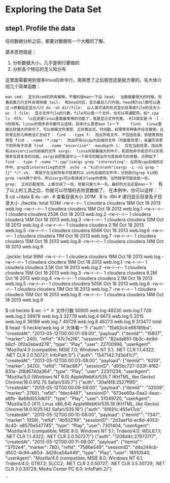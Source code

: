 Exploring the Data Set
=====================
step1. Profile the data
----------------------
任何数据分析之前，都要对数据有一个大概的了解。

基本思想就是：
1. 分析数据大小，几乎是例行要做的
2. 分析各个特征的含义和分布

这里面需要用到很多linux的命令行，用熟悉了之后感觉还是挺方便的。先大体介绍几个简单函数： 

``
man cmd:  显示对cmd的所有解释。不懂的就man一下😃
head:  当数据量很大的时候，先看前面几行文件会很快捷
tail:  和head对应，显示最后几行内容。head和tail都可以通过-n参数指定显示几行
du -sh dir/file:  以人类可读的形式显示目录或file的总大小
wc -l file:  显示文件file的行数，file可以是一个文件，也可以带通配符，如*.cpp
ls -Rlh:  ls应该是linux里面最常用的功能了，就是显示文件列表。-Rlh其实是-R -l -h的简写。linux的很多命令都可以这样。具体什么意思man ls一下	
find:  linux里面比较强大的命令了，可以根据文件类型、正则表达式、时间戳、权限等多种条件综合搜索。比较常见的几种用法汇总如下：
find . -type f:  找出所有文件，不包括目录、软链等其他类型
find . -name "*.cpp":  找出所有以cpp为后缀的文件（可能是目录），会遍历目录下的所有子目录
find . -name "excercise*" -maxdepth 1:  仅在当前目录，找出所有以excercise为前缀的文件
xargs:  linux内部最强大的中介，和其他命令组合可以实现很多及其复杂的功能。xargs会把管道中上一个命令的输出作为其他命令的参数，示例如下：
find . -type f -name "*.cpp"|xargs grep "interesting": 在所有cpp后缀的文件中，grep含interesting的文件 
echo -e "kid\nrank"|xargs -i -n1 grep "{}" */*.sh:  等效于在当前所有子目录的以.sh为后缀的文件中，分别执行grep kid和grep rank两个命令。所以xargs可以有效减少loop的使用。当然效率可能会低一些。
grep:  正则匹配查找。上面也讲了一些，但是只是九牛一毛。最好的方法还是man一下  
``
有了以上的工具之后，你就可以尽情的去欣赏数据了。
在本例中，你可以这样：
``
$ cd ~/data 
$ du -sh . # 查看目录大小
201M .
$ ls -Rlh  # 递归显示目录及子目录大小
./heckle:
total 103M
-rw-r--r-- 1 cloudera cloudera  18M Oct 18  2013 web.log
-rw-r--r-- 1 cloudera cloudera  18M Oct 18  2013 web.log.1
-rw-r--r-- 1 cloudera cloudera 253K Oct 18  2013 web.log.2
-rw-r--r-- 1 cloudera cloudera  14M Oct 18  2013 web.log.3
-rw-r--r-- 1 cloudera cloudera  12M Oct 18  2013 web.log.4
-rw-r--r-- 1 cloudera cloudera 2.1M Oct 18  2013 web.log.5
-rw-r--r-- 1 cloudera cloudera 656K Oct 18  2013 web.log.6
-rw-r--r-- 1 cloudera cloudera  11M Oct 18  2013 web.log.7
-rw-r--r-- 1 cloudera cloudera  15M Oct 18  2013 web.log.8
-rw-r--r-- 1 cloudera cloudera  14M Oct 18  2013 web.log.9

./jeckle:
total 99M
-rw-r--r-- 1 cloudera cloudera  18M Oct 18  2013 web.log
-rw-r--r-- 1 cloudera cloudera  16M Oct 18  2013 web.log.1
-rw-r--r-- 1 cloudera cloudera 3.5K Oct 18  2013 web.log.2
-rw-r--r-- 1 cloudera cloudera  15M Oct 18  2013 web.log.3
-rw-r--r-- 1 cloudera cloudera 9.2M Oct 18  2013 web.log.4
-rw-r--r-- 1 cloudera cloudera 2.1M Oct 18  2013 web.log.5
-rw-r--r-- 1 cloudera cloudera 505K Oct 18  2013 web.log.6
-rw-r--r-- 1 cloudera cloudera  11M Oct 18  2013 web.log.7
-rw-r--r-- 1 cloudera cloudera  15M Oct 18  2013 web.log.8
-rw-r--r-- 1 cloudera cloudera  14M Oct 18  2013 web.log.9

$ cd heckle
$ wc -l * ＃ 文件行数
    50905 web.log
    48230 web.log.1
      726 web.log.2
    39978 web.log.3
    32779 web.log.4
     6673 web.log.5
     2015 web.log.6
    36169 web.log.7
    49729 web.log.8
    46273 web.log.9
   313477 total
$ head -5 heckle/web.log ＃ 大体看一下
{"auth": "15a63c4:e66189ba", "createdAt": "2013-05-12T00:00:01-08:00", "payload": {"itemId"": "15607", "marker": 240}, "refId": "47c7e2f6", "sessionID": "82ada851-0b3c-4e9d-b8cf- 0f0a2ebed278", "type": "Play", "user": 22700996, "userAgent": "Mozilla/4.0 (compatible; MSIE 7.0; Windows NT 5.1; .NET CLR 1.1.4322; .NET CLR 2.0.50727; InfoPath.1)"}
{"auth": "1547142:7d3d41c7", "createdAt": "2013-05-12T00:00:03-08:00", "payload": {"itemId"": "6210", "marker": 3420}, "refId": "141ac867", "sessionID": "d95bc727-033f-4f62-831a- 2f8d6740a364", "type": "Play", "user": 22311234, "userAgent": "Mozilla/5.0 (Windows NT 6.0) AppleWebKit/535.7 (KHTML, like Gecko) Chrome/16.0.912.75 Safari/535.7"}
{"auth": "30af4f8:2527ff80", "createdAt": "2013-05-12T00:00:09-08:00", "payload": {"itemId"": "32009", "marker": 2760}, "refId": "fdec4481", "sessionID": "673ee60a-0aa2-4eac-a6fb- 8a68d053dbf3", "type": "Play", "user": 51049720, "userAgent": "Mozilla/5.0 (X11; Linux x86_64) AppleWebKit/535.19 (KHTML, like Gecko) Chrome/18.0.1025.142 Safari/535.19"}
{"auth": "6f691c:455e17cb", "createdAt": "2013-05-12T00:00:10-08:00", "payload": {"itemId"": "7347", "marker": 1059}, "refId": "4b5021f4", "sessionID": "2d3aef1d-ec8d-4053-8c40- e8579e547745", "type": "Play", "user": 7301404, "userAgent": "Mozilla/4.0 (compatible; MSIE 8.0; Windows NT 5.1; Trident/4.0; WDL6.1.1; .NET CLR 1.1.4322; .NET CLR 2.0.50727)"}
{"auth": "1208d4c:279737f7", "createdAt": "2013-05-12T00:00:11-08:00", "payload": {"itemId"": "3702e4", "marker": 780}, "refId": "7586e549", "sessionID": "d4a244cb-d502-4c94-a80d- 3d26ca54a449", "type": "Play", "user": 18910540, "userAgent": "Mozilla/4.0 (compatible; MSIE 8.0; Windows NT 6.1; Trident/4.0; GTB7.2; SLCC2; .NET CLR 2.0.50727; .NET CLR 3.5.30729; .NET CLR 3.0.30729; Media Center PC 6.0; InfoPath.2)"}

``
